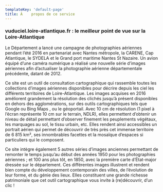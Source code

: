 ```yaml
---
templateKey: 'default-page'
title: À	propos de ce service
---
```

### vuduciel.loire-atlantique.fr : le meilleur point de vue sur la Loire-Atlantique
Le Département a lancé une campagne de photographies aériennes pendant l’été 2016 en partenariat avec Nantes métropole, la CARENE, Cap Atlantique, le SYDELA et le Grand port maritime Nantes St Nazaire. Un avion équipé d’une caméra numérique a réalisé une nouvelle série d’images aériennes afin d’actualiser la photographie aérienne départementale précédente, datant de 2012.

Ce site est un outil de consultation cartographique qui rassemble toutes les collections d’images aériennes disponibles pour décrire depuis les ciel les différents territoires de Loire-Atlantique. Les images acquises en 2016 améliorent grandement la résolution des clichés jusqu’à présent disponibles en dehors des agglomérations, sur des outils cartographiques tels que Google ou Bing Maps , ou le géoportail. Avec 10 cm de résolution (1 pixel à l’écran représente 10 cm sur le terrain, NDLR), elles permettent d’obtenir un niveau de détail permettant d’observer finement les peuplements végétaux, les marquages au sol, le tissu urbain, etc. Elles rendent ainsi accessibles un portrait aérien qui permet de découvrir de très près cet immense territoire de 6 815 km², ses innombrables facettes et la mosaïque d’espaces si particuliers qui le composent.

Ce site intègre également 5 autres séries d’images anciennes permettant de remonter le temps jusqu’au début des années 1950 pour les photographies aériennes ; et 100 ans plus tôt, en 1850, avec la première carte d’État-major dressée sur le département. Ces différentes images illustrent et rendent bien compte du développement contemporain des villes, de l’évolution de leur forme, et du génie des lieux. Elles constituent une grande richesse patrimoniale que cet outil cartographique vous invite à (re)découvrir, d’un clic !
